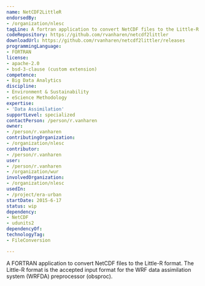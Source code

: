 ```yaml
---
name: NetCDF2LittleR
endorsedBy:
- /organization/nlesc
tagLine: A fortran application to convert NetCDF files to the Little-R format.
codeRepository: https://github.com/rvanharen/netcdf2littler
downloadUrl: https://github.com/rvanharen/netcdf2littler/releases
programmingLanguage:
- FORTRAN
license:
- apache-2.0
- bsd-3-clause (custom extension)
competence:
- Big Data Analytics
discipline:
- Environment & Sustainability
- eScience Methodology
expertise:
- 'Data Assimilation'
supportLevel: specialized
contactPerson: /person/r.vanharen
owner:
- /person/r.vanharen
contributingOrganization:
- /organization/nlesc
contributor:
- /person/r.vanharen
user:
- /person/r.vanharen
- /organization/wur
involvedOrganization:
- /organization/nlesc
usedIn:
- /project/era-urban
startDate: 2015-6-17
status: wip
dependency:
- NetCDF
- udunits2
dependencyOf:
technologyTag:
- FileConversion

---
```

A FORTRAN application to convert NetCDF files to the Little-R format. The Little-R format is the accepted input format for the WRF data assimilation system (WRFDA) preprocessor (obsproc).
